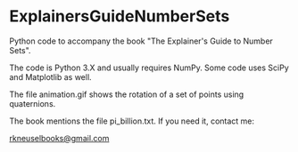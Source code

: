 # ExplainersGuideNumberSets
Python code to accompany the book "The Explainer's Guide to Number Sets".

The code is Python 3.X and usually requires NumPy.  Some code uses SciPy and
Matplotlib as well.

The file animation.gif shows the rotation of a set of points using quaternions.

The book mentions the file pi_billion.txt.  If you need it, contact me:

rkneuselbooks@gmail.com


